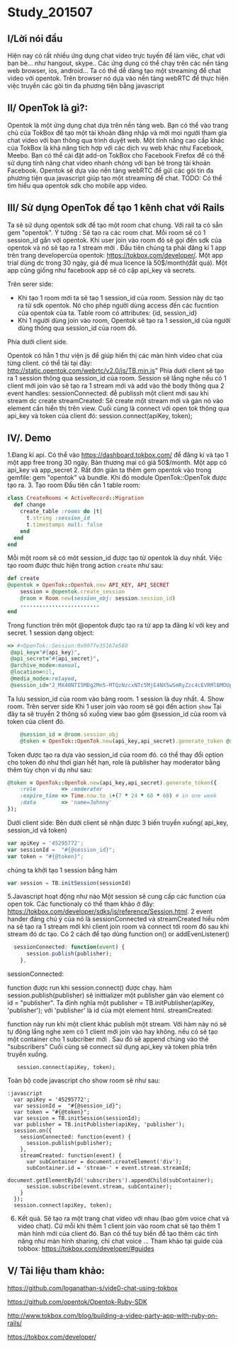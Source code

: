# Study_201507
## I/Lời nói đầu
   Hiện nay có rất nhiều ứng dụng chat video trực tuyến để làm viêc, chat với bạn bè... như hangout, skype..
Các ứng dụng có thể chạy trên các nền tảng web browser, ios, android... Ta có thể dễ dàng tạo một streaming để chat
video với opentok. Trên browser nó dựa vào nền tảng webRTC để thực hiện việc truyền các gòi tin đa phương tiện bằng 
javascript

## II/ OpenTok là gì?:
  Opentok là một ứng dụng chat dựa trên nền tảng web. Bạn có thể vào trang chủ của TokBox để tạo một tài khoản đăng nhập và mời mọi người tham gia chat video với bạn thông qua trình duyệt web. Một tính năng cao cấp khác của TokBox là khả năng tích hợp với các dịch vụ web khác như Facebook, Meebo. Bạn có thể cài đặt add-on TokBox cho Facebook Firefox để có thể sử dụng tính năng chat video nhanh chóng với bạn bè trong tài khoản Facebook.
Opentok sẽ dựa vào nền tảng webRTC để gửi các gói tin đa phương tiện qua javascript giúp tạo một streaming để chat.
TODO: Có thể tìm hiểu qua opentok sdk cho mobile app
video.
## III/ Sử dụng OpenTok để tạo 1 kênh chat với Rails
  Ta sẽ sử dụng opentok sdk để tạo một room chat chung. Với rail ta có sẵn gem "opentok".
  Ý tưởng : Sẽ tạo ra các room chat. Mỗi room sẽ có 1 session_id gắn với opentok. Khi user join vào room đó sẽ gọi đến sdk của opentok và nó sẽ tạo ra 1 stream mới .
Đầu tiên chúng ta phải đăng kí 1 app trên trang developercủa opentok: https://tokbox.com/developer/.
Một app trial dùng dc trong 30 ngày, giá để mua licence là 50$/month(đắt quá).
Một app cũng giống như facebook app sẽ có cặp api_key và secrets.

  Trên serer side:
- Khi tạo 1 room mới ta sẽ taọ 1 session_id của room. Session này dc tạo ra từ sdk opentok. Nó cho phép người dùng
access đến các fucntion của opentok của ta. Table room có attributes: {id, session_id}
- Khi 1 người dùng join vào room, Opentok sẽ tạo ra 1 session_id của người dùng thông qua session_id của room 
đó. 

Phía dưới client side.

Opentok có hẳn 1 thư viện js để giúp hiển thị các màn hình video chat của từng client. có thể tải tại đây:
http://static.opentok.com/webrtc/v2.0/js/TB.min.js"
Phía dưới client sẽ tạo ra 1 session thông qua session_id của room. Session sẽ lắng nghe nếu có 1 client mới join vào sẽ tạo ra 1 stream mới và add vào thẻ body thông qua 2 event handles:
  sessionConnected: đễ publissh một client mới sau khi stream dc create
  streamCreated: Sẽ create một stream mới và gán nó vào element cần hiển thị trên view.
Cuối cùng là connect với open tok thông qua api_key và token của client đó: 
session.connect(apiKey, token);


## IV/. Demo
1.Đang kí api. Có thể vào https://dashboard.tokbox.com/ để đăng kí và tạo 1 một app free trong 30 ngày. Bản thương mại có giá 50$/month.
Một app có api_key và app_secret 
2. Rất đơn giản ta thêm gem opentok vào trong gemfile:
    gem "opentok"
và bundle. Khi đó module OpenTok::OpenTok được tạo ra.
3. Tạo room
Đầu tiên cần 1 table room:
```ruby
class CreateRooms < ActiveRecord::Migration
  def change
    create_table :rooms do |t|
      t.string :session_id
      t.timestamps null: false
    end
  end
end
```
Mỗi một  room sẽ có môt session_id được tạo từ opentok là duy nhất. Việc tạo room được thưc hiện trong action `create` như sau:
```ruby 
def create
@opentok = OpenTok::OpenTok.new API_KEY, API_SECRET
    session = @opentok.create_session
    @room = Room.new(session_obj: session.session_id)
    .........................
end
```
Trong function trên một @opentok được tạo ra từ app ta đăng kí với key and secret.
1 session dạng object: 
``` ruby
=> #<OpenTok::Session:0x007fe35167e580
 @api_key="#{api_key}",
 @api_secret="#{api_secret}",
 @archive_mode=:manual,
 @location=nil,
 @media_mode=:relayed,
 @session_id="2_MX40NTI5MDg2Mn5-MTQzNzcxNTc5MjE4NX5wSmRyZzc4cEVRMlBMOUp4bnBRMGNwV2h-UH4">
```
Ta lưu session_id của room vào bảng room. 1 session là duy nhất.
4. Show room.
Trên server side
Khi 1 user join vào room sẽ gọi đến action `show` Tại đây ta sẽ truyền 2 thông số xuống view bao gồm @session_id
của room và token của client đó.
```ruby
    @session_id = @room.session_obj
    @token = OpenTok::OpenTok.new(api_key,api_secret).generate_token @session_id
```
Token được tạo ra dựa vào session_id của room đó. có thể thay đổi option cho token đó như thơi gian hết hạn, role là publisher hay moderator bằng thêm tùy chọn ví dụ như sau: 
```ruby
@token = OpenTok::OpenTok.new(api_key,api_secret).generate_token({
    :role        => :moderator
    :expire_time => Time.now.to_i+(7 * 24 * 60 * 60) # in one week
    :data        => 'name=Johnny'
});
```
Dưới client side:
  Bên dưới client sẽ nhận được 3 biến truyền xuống( api_key, session_id và token)
  ```javascript
  var apiKey = '45295772';
  var sessionId =  "#{@session_id}";
  var token = "#{@token}";
   ```
chúng ta khởi tạo 1 session bằng hàm 
```javascript
var session = TB.initSession(sessionId)
```
 5.Javascript hoạt động như nào
Một session sẽ cung cấp các function của open tok. Các functionaly có thể tham khảo ở đây: https://tokbox.com/developer/sdks/js/reference/Session.html.
2 event hander đáng chú ý của nó là sessionConnected và streamCreated hiểu nôm na sẽ tạo ra 1 stream mới khi client join room và connect tới room đó sau khi stream đó dc tạo. Có 2 cách để tạo dùng function on() or addEvenListener()
```javascript
  sessionConnected: function(event) {
      session.publish(publisher);
    },
```
sessionConnected:

   function được run khi session.connect() được chạy. 
   hàm session.publish(publisher) sẽ inittializer một publisher gán vào element có id = "publisher".
   Ta định nghĩa một publisher = TB.initPublisher(apiKey, 'publisher');
   với 'publisher' là id của một element html.
streamCreated:

   function này run khi một client khác publish một stream. Với hàm này nó sẽ tự động lắng nghe xem có 1 client mới join     vào hay không. nếu có sẽ tạo một container cho 1 subcriber mới . Sau đó sẽ append chúng vào thẻ "subscribers"
Cuối cùng sẽ connect sử dụng api_key và token phía trên truyền xuống.
```javascrip
   session.connect(apiKey, token);
```
Toàn bộ code javascript cho show room sẽ như sau:
```javascrip
:javascript
  var apiKey = '45295772';
  var sessionId =  "#{@session_id}";
  var token = "#{@token}";
  var session = TB.initSession(sessionId);
  var publisher = TB.initPublisher(apiKey, 'publisher');
  session.on({
    sessionConnected: function(event) {
      session.publish(publisher);
    },
    streamCreated: function(event) {
      var subContainer = document.createElement('div');
      subContainer.id = 'stream-' + event.stream.streamId;
      document.getElementById('subscribers').appendChild(subContainer);
      session.subscribe(event.stream, subContainer);
    }
  });
  session.connect(apiKey, token);
```

6. Kết quả. Sẽ tạo ra một trang chat video với nhau (bao gôm voice chat và video chat). Cứ mỗi khi thêm 1 client join vào room chat sẽ tạo thêm 1 màn hình mới của client đó.
Bạn có thể tuy biến để tạo thêm các tính năng như màn hình sharing, chỉ chat voice ... Tham khảo tại guide của tobbox:
https://tokbox.com/developer/#guides
## V/ Tài liệu tham khảo:
https://github.com/loganathan-s/vide0-chat-using-tokbox

https://github.com/opentok/Opentok-Ruby-SDK

http://www.tokbox.com/blog/building-a-video-party-app-with-ruby-on-rails/

https://tokbox.com/developer/


